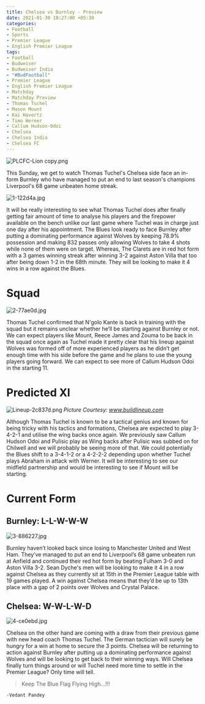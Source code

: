 ```yaml
---
title: Chelsea vs Burnley - Preview
date: 2021-01-30 18:27:00 +05:30
categories:
- Football
- Sports
- Premier League
- English Premier League
tags:
- Football
- Budweiser
- Budweiser India
- "#BudFootball"
- Premier League
- English Premier League
- Matchday
- Matchday Preview
- Thomas Tuchel
- Mason Mount
- Kai Havertz
- Timo Werner
- Callum Hudson-Odoi
- Chelsea
- Chelsea India
- Chelsea FC
---
```


![PLCFC-Lion copy.png](/uploads/PLCFC-Lion%20copy.png)

This Sunday, we get to watch Thomas Tuchel's Chelsea side face an in-form Burnley who have managed to put an end to last season's champions Liverpool's 68 game unbeaten home streak.

![1-122d4a.jpg](/uploads/1-122d4a.jpg)

It will be really interesting to see what Thomas Tuchel does after finally getting fair amount of time to analyse his players and the firepower available on the bench unlike our last game where Tuchel was in charge just one day after his appointment. The Blues look ready to face Burnley after putting a dominating performance against Wolves by keeping 78.9% possession and making 832 passes only allowing Wolves to take 4 shots while none of them were on target. Whereas, The Clarets are in red hot form with a 3 games winning streak after winning 3-2 against Aston Villa that too after being down 1-2 in the 68th minute. They will be looking to make it 4 wins in a row against the Blues.

# Squad

![2-77ae0d.jpg](/uploads/2-77ae0d.jpg)

Thomas Tuchel confirmed that N'golo Kante is back in training with the squad but it remains unclear whether he’ll be starting against Burnley or not. We can expect players like Mount, Reece James and Zouma to be back in the squad once again as Tuchel made it pretty clear that his lineup against Wolves was formed off of more experienced players as he didn’t get enough time with his side before the game and he plans to use the young players going forward. We can expect to see more of Callum Hudson Odoi in the starting 11.

# Predicted XI

![Lineup-2c837d.png](/uploads/Lineup-2c837d.png) *Picture Courtesy: www.buildlineup.com*

Although Thomas Tuchel is known to be a tactical genius and known for being tricky with his tactics and formations, Chelsea are expected to play 3-4-2-1 and utilise the wing backs once again. We previously saw Callum Hudson Odoi and Pulisic play as Wing backs after Pulisic was subbed on for Chilwell and we will probably be seeing more of that. We could potentially the Blues shift to a 3-4-1-2 or a 4-2-2-2 depending upon whether Tuchel plays Abraham in attack with Werner. It will be interesting to see our midfield partnership and would be interesting to see if Mount will be starting. 

# Current Form

## Burnley: L-L-W-W-W

![3-886227.jpg](/uploads/3-886227.jpg)

Burnley haven’t looked back since losing to Manchester United and West Ham. They’ve managed to put an end to Liverpool’s 68 game unbeaten run at Anfield and continued their red hot form by beating Fulham 3-0 and Aston Villa 3-2. Sean Dyche's men will be looking to make it 4 in a row against Chelsea as they currently sit at 15th in the Premier League table with 19 games played. A win against Chelsea means that they’d be up to 13th place with a gap of 2 points over Wolves and Crystal Palace.

## Chelsea: W-W-L-W-D

![4-ce0ebd.jpg](/uploads/4-ce0ebd.jpg)

Chelsea on the other hand are coming with a draw from their previous game with new head coach Thomas Tuchel. The German tactician will surely be hungry for a win at home to secure the 3 points. Chelsea will be returning to action against Burnley after putting up a dominating performance against Wolves and will be looking to get back to their winning ways. Will Chelsea finally turn things around or will Tuchel need more time to settle in the Premier League? Only time will tell.

> Keep The Blue Flag Flying High...!!!

`-Vedant Pandey`



